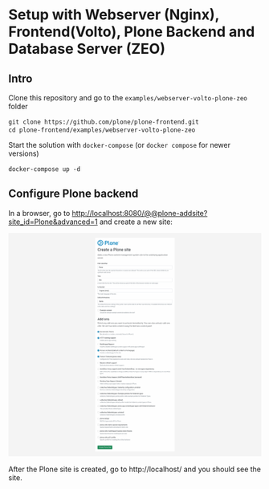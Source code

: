 # Setup with Webserver (Nginx), Frontend(Volto), Plone Backend and Database Server (ZEO)

## Intro

Clone this repository and go to the `examples/webserver-volto-plone-zeo` folder

```shell
git clone https://github.com/plone/plone-frontend.git
cd plone-frontend/examples/webserver-volto-plone-zeo
```

Start the solution with `docker-compose` (or `docker compose` for newer versions)

```shell
docker-compose up -d
```

## Configure Plone backend

In a browser, go to [http://localhost:8080/@@plone-addsite?site_id=Plone&advanced=1](http://localhost:8080/@@plone-addsite?site_id=Plone&advanced=1) and create a new site:

![Plone site creation](./plone-setup.png "Plone site creation")

After the Plone site is created, go to http://localhost/ and you should see the site.
